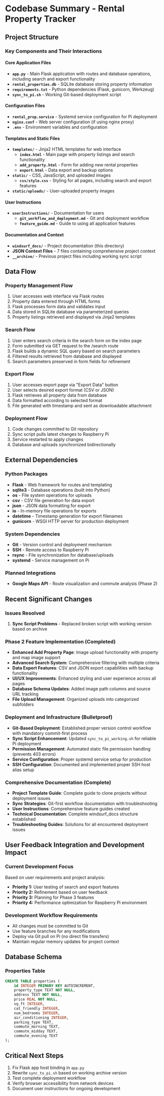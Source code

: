 # Codebase Summary - Rental Property Tracker

## Project Structure

### Key Components and Their Interactions

#### Core Application Files
- **`app.py`** - Main Flask application with routes and database operations, including search and export functionality
- **`rental_properties.db`** - SQLite database storing property information
- **`requirements.txt`** - Python dependencies (Flask, gunicorn, Werkzeug)
- **`sync_to_pi.sh`** - Working Git-based deployment script

#### Configuration Files
- **`rental_prop.service`** - Systemd service configuration for Pi deployment
- **`nginx.conf`** - Web server configuration (if using nginx proxy)
- **`.env`** - Environment variables and configuration

#### Templates and Static Files
- **`templates/`** - Jinja2 HTML templates for web interface
  - **`index.html`** - Main page with property listings and search functionality
  - **`add_property.html`** - Form for adding new rental properties
  - **`export.html`** - Data export and backup options
- **`static/`** - CSS, JavaScript, and uploaded images
  - **`css/style.css`** - Styling for all pages, including search and export features
- **`static/uploads/`** - User-uploaded property images

#### User Instructions
- **`userInstructions/`** - Documentation for users
  - **`git_workflow_and_deployment.md`** - Git and deployment workflow
  - **`feature_guide.md`** - Guide to using all application features

#### Documentation and Context
- **`windsurf_docs/`** - Project documentation (this directory)
- **JSON Context Files** - 7 files containing comprehensive project context
- **`__archive/`** - Previous project files including working sync script

## Data Flow

### Property Management Flow
1. User accesses web interface via Flask routes
2. Property data entered through HTML forms
3. Flask processes form data and validates input
4. Data stored in SQLite database via parameterized queries
5. Property listings retrieved and displayed via Jinja2 templates

### Search Flow
1. User enters search criteria in the search form on the index page
2. Form submitted via GET request to the /search route
3. Flask builds a dynamic SQL query based on search parameters
4. Filtered results retrieved from database and displayed
5. Search parameters preserved in form fields for refinement

### Export Flow
1. User accesses export page via "Export Data" button
2. User selects desired export format (CSV or JSON)
3. Flask retrieves all property data from database
4. Data formatted according to selected format
5. File generated with timestamp and sent as downloadable attachment

### Deployment Flow
1. Code changes committed to Git repository
2. Sync script pulls latest changes to Raspberry Pi
3. Service restarted to apply changes
4. Database and uploads synchronized bidirectionally

## External Dependencies

### Python Packages
- **Flask** - Web framework for routes and templating
- **sqlite3** - Database operations (built into Python)
- **os** - File system operations for uploads
- **csv** - CSV file generation for data export
- **json** - JSON data formatting for export
- **io** - In-memory file operations for exports
- **datetime** - Timestamp generation for export filenames
- **gunicorn** - WSGI HTTP server for production deployment

### System Dependencies
- **Git** - Version control and deployment mechanism
- **SSH** - Remote access to Raspberry Pi
- **rsync** - File synchronization for database/uploads
- **systemd** - Service management on Pi

### Planned Integrations
- **Google Maps API** - Route visualization and commute analysis (Phase 2)

## Recent Significant Changes

### Issues Resolved
1. **Sync Script Problems** - Replaced broken script with working version based on archive

### Phase 2 Feature Implementation (Completed) 
- **Enhanced Add Property Page**: Image upload functionality with property and map image support
- **Advanced Search System**: Comprehensive filtering with multiple criteria
- **Data Export Features**: CSV and JSON export capabilities with backup functionality
- **UI/UX Improvements**: Enhanced styling and user experience across all pages
- **Database Schema Updates**: Added image path columns and source URL tracking
- **File Upload Management**: Organized uploads into categorized subfolders

### Deployment and Infrastructure (Bulletproof) 
- **Git-Based Deployment**: Established proper version control workflow with mandatory commit-first process
- **Sync Script Enhancement**: Updated `sync_to_pi_working.sh` for reliable Pi deployment
- **Permission Management**: Automated static file permission handling (prevents 403 errors)
- **Service Configuration**: Proper systemd service setup for production
- **SSH Configuration**: Documented and implemented proper SSH host alias setup

### Comprehensive Documentation (Complete) 
- **Project Template Guide**: Complete guide to clone projects without deployment issues
- **Sync Strategies**: Git-first workflow documentation with troubleshooting
- **User Instructions**: Comprehensive feature guides created
- **Technical Documentation**: Complete windsurf_docs structure established
- **Troubleshooting Guides**: Solutions for all encountered deployment issues

## User Feedback Integration and Development Impact

### Current Development Focus
Based on user requirements and project analysis:
- **Priority 1:** User testing of search and export features
- **Priority 2:** Refinement based on user feedback
- **Priority 3:** Planning for Phase 3 features
- **Priority 4:** Performance optimization for Raspberry Pi environment

### Development Workflow Requirements
- All changes must be committed to Git
- Use feature branches for any modifications
- Deploy via Git pull on Pi (no direct file transfers)
- Maintain regular memory updates for project context

## Database Schema

### Properties Table
```sql
CREATE TABLE properties (
    id INTEGER PRIMARY KEY AUTOINCREMENT,
    property_type TEXT NOT NULL,
    address TEXT NOT NULL,
    price REAL NOT NULL,
    sq_ft INTEGER,
    cat_friendly INTEGER,
    num_bedrooms INTEGER,
    air_conditioning INTEGER,
    parking_type TEXT,
    commute_morning TEXT,
    commute_midday TEXT,
    commute_evening TEXT
);
```

## Critical Next Steps
1. Fix Flask app host binding in `app.py`
2. Rewrite `sync_to_pi.sh` based on working archive version
3. Test complete deployment workflow
4. Verify browser accessibility from network devices
5. Document user instructions for ongoing development
